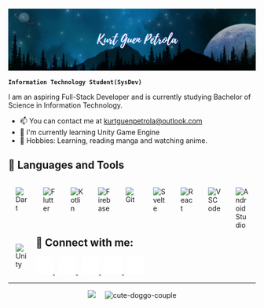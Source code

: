<!-- # 🌌 Kurt Guen Raposas Petrola -->
<p align = "center" ><img align="center" src="https://github.com/kurtpetrola/kurtpetrola/blob/master/imgs/kurt-readme-header.png" /></p>

**`Information Technology Student(SysDev)`**

I am an aspiring Full-Stack Developer and is currently studying Bachelor of Science in Information Technology.

- 📫 You can contact me at [kurtguenpetrola@outlook.com](mailto:kurtguenpetrola@outlook.com)
- 🌱 I'm currently learning Unity Game Engine
- 🎯 Hobbies: Learning, reading manga and watching anime.

<h2>🧰 Languages and Tools</h2>

<img align="left" alt="Dart" width="26px" style="padding:15px;" src="https://cdn.jsdelivr.net/gh/devicons/devicon/icons/dart/dart-original.svg" />
<img align="left" alt="Flutter" width="26px" style="padding:15px;" src="https://cdn.jsdelivr.net/gh/devicons/devicon/icons/flutter/flutter-original.svg" />
<img align="left" alt="Kotlin" width="26px" style="padding:15px;" src="https://cdn.jsdelivr.net/gh/devicons/devicon/icons/kotlin/kotlin-original.svg" />
<img align="left" alt="Firebase" width="26px" style="padding:15px;" src="https://cdn.jsdelivr.net/gh/devicons/devicon/icons/firebase/firebase-plain.svg" />
<img align="left" alt="Git" width="26px" style="padding:15px;" src="https://cdn.jsdelivr.net/gh/devicons/devicon/icons/git/git-original.svg" />
<img align="left" alt="Svelte" width="26px" style="padding:15px;" src="https://cdn.jsdelivr.net/gh/devicons/devicon/icons/svelte/svelte-original.svg" />
<img align="left" alt="React" width="26px" style="padding:15px;" src="https://cdn.jsdelivr.net/gh/devicons/devicon/icons/react/react-original.svg" />
<img align="left" alt="VSCode" width="26px" style="padding:15px;" src="https://cdn.jsdelivr.net/gh/devicons/devicon/icons/vscode/vscode-original.svg" />
<img align="left" alt="AndroidStudio" width="26px" style="padding:15px;" src="https://cdn.jsdelivr.net/gh/devicons/devicon/icons/androidstudio/androidstudio-original.svg" />
<img align="left" alt="Unity" width="26px" style="padding:15px;" src="https://cdn.jsdelivr.net/gh/devicons/devicon/icons/unity/unity-original.svg" />

<br />
<br />

<h2>🌴 Connect with me:</h2>

 <a href="https://www.facebook.com/profile.php?id=100008866333712&mibextid=ZbWKwL/">
   <picture>
     <!--<source media="(prefers-color-scheme: dark)" srcset="https://github.com/ReigneRaven/ReigneRaven/blob/main/img/facebook-light.svg">-->
     <!--<source media="(prefers-color-scheme: light)" srcset="https://github.com/ReigneRaven/ReigneRaven/blob/main/img/facebook-dark.svg">-->
     <img alt="Facebook logo" src="https://github.com/kurtpetrola/kurtpetrola/blob/master/imgs/facebook-dark.svg" height="35">
   </picture>
 </a>
 &nbsp;
 <a href="https://dev.to/kurtpetrola">
   <picture>
     <!--<source media="(prefers-color-scheme: dark)" srcset="https://github.com/ReigneRaven/ReigneRaven/blob/main/img/dev-light.svg">-->
     <!--<source media="(prefers-color-scheme: light)" srcset="https://github.com/ReigneRaven/ReigneRaven/blob/main/img/dev-dark.svg">-->
     <img alt="Dev logo" src="https://github.com/kurtpetrola/kurtpetrola/blob/master/imgs/dev-dark.svg" height="35">
   </picture>
 </a>
 &nbsp;
 <a href="https://gitlab.com/kurtpetrola">
   <picture>
     <!--<source media="(prefers-color-scheme: dark)" srcset="https://github.com/ReigneRaven/ReigneRaven/blob/main/img/gitlab-light.svg">-->
     <!--<source media="(prefers-color-scheme: light)" srcset="https://github.com/ReigneRaven/ReigneRaven/blob/main/img/gitlab-dark.svg">-->
     <img alt="Dev logo" src="https://github.com/kurtpetrola/kurtpetrola/blob/master/imgs/gitlab-dark.svg" height="35">
   </picture>
 </a>
 &nbsp;
 <a href="https://www.linkedin.com/in/kurtguenpetrola">
   <picture>
     <!--<source media="(prefers-color-scheme: dark)" srcset="https://github.com/ReigneRaven/ReigneRaven/blob/main/img/linkedin-light.svg">-->
     <!--<source media="(prefers-color-scheme: light)" srcset="https://github.com/ReigneRaven/ReigneRaven/blob/main/img/linkedin-dark.svg">-->
     <img alt="Linkedin logo" src="https://github.com/kurtpetrola/kurtpetrola/blob/master/imgs/linkedin-dark.svg" height="35">
   </picture>
 </a>
 &nbsp;
 <a href="https://www.instagram.com/krt.zzz_">
   <picture>
     <!--<source media="(prefers-color-scheme: dark)" srcset="https://github.com/ReigneRaven/ReigneRaven/blob/main/img/instagram-light.svg">-->
     <!--<source media="(prefers-color-scheme: light)" srcset="https://github.com/ReigneRaven/ReigneRaven/blob/main/img/instagram-dark.svg">-->
     <img alt="Instagram logo" src="https://github.com/kurtpetrola/kurtpetrola/blob/master/imgs/instagram-dark.svg" height="35">
   </picture>
 </a>

---

<p align="center">
    <a href="https://discord.com/users/866124582673842186"><img src="https://lanyard.cnrad.dev/api/866124582673842186??borderRadius=8px&hideDiscrim=true"/></a>
  &nbsp; &nbsp;
    <img alt="cute-doggo-couple" width="auto" height="210" src="https://media.tenor.com/h67tbKxNTyAAAAAi/corgi-love.gif">
</p>
<!-- <img alt="doggo" width="auto" src="https://mir-s3-cdn-cf.behance.net/project_modules/1400/74731f76965389.5c7945b0cfcc3.gif"> -->
